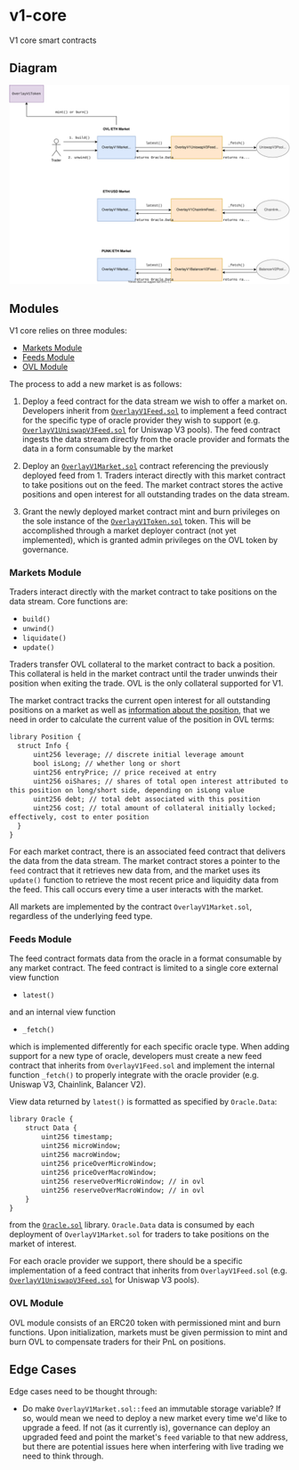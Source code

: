 # v1-core

V1 core smart contracts


## Diagram

![diagram](./docs/assets/diagram.svg)


## Modules

V1 core relies on three modules:

- [Markets Module](#markets-module)
- [Feeds Module](#feeds-module`)
- [OVL Module](#ovl-module)

The process to add a new market is as follows:

1. Deploy a feed contract for the data stream we wish to offer a market on. Developers inherit from [`OverlayV1Feed.sol`](./contracts/fees/OverlayV1Feed.sol) to implement a feed contract for the specific type of oracle provider they wish to support (e.g. [`OverlayV1UniswapV3Feed.sol`](./contracts/feeds/uniswapv3/OverlayV1UniswapV3Feed.sol) for Uniswap V3 pools). The feed contract ingests the data stream directly from the oracle provider and formats the data in a form consumable by the market

2. Deploy an [`OverlayV1Market.sol`](./contracts/OverlayV1Market.sol) contract referencing the previously deployed feed from 1. Traders interact directly with this market contract to take positions out on the feed. The market contract stores the active positions and open interest for all outstanding trades on the data stream.

3. Grant the newly deployed market contract mint and burn privileges on the sole instance of the [`OverlayV1Token.sol`](./contracts/OverlayV1Token.sol) token. This will be accomplished through a market deployer contract (not yet implemented), which is granted admin privileges on the OVL token by governance.


### Markets Module

Traders interact directly with the market contract to take positions on the data stream. Core functions are:

- `build()`
- `unwind()`
- `liquidate()`
- `update()`

Traders transfer OVL collateral to the market contract to back a position. This collateral is held in the market contract until the trader unwinds their position when exiting the trade. OVL is the only collateral supported for V1.

The market contract tracks the current open interest for all outstanding positions on a market as well as [information about the position](./contracts/libraries/Position.sol), that we need in order to calculate the current value of the position in OVL terms:

```
library Position {
  struct Info {
      uint256 leverage; // discrete initial leverage amount
      bool isLong; // whether long or short
      uint256 entryPrice; // price received at entry
      uint256 oiShares; // shares of total open interest attributed to this position on long/short side, depending on isLong value
      uint256 debt; // total debt associated with this position
      uint256 cost; // total amount of collateral initially locked; effectively, cost to enter position
  }
}
```

For each market contract, there is an associated feed contract that delivers the data from the data stream. The market contract stores a pointer to the `feed` contract that it retrieves new data from, and the market uses its `update()` function to retrieve the most recent price and liquidity data from the feed. This call occurs every time a user interacts with the market.

All markets are implemented by the contract `OverlayV1Market.sol`, regardless of the underlying feed type.


### Feeds Module

The feed contract formats data from the oracle in a format consumable by any market contract. The feed contract is limited to a single core external view function

- `latest()`

and an internal view function

- `_fetch()`

which is implemented differently for each specific oracle type. When adding support for a new type of oracle, developers must create a new feed contract that inherits from `OverlayV1Feed.sol` and implement the internal function `_fetch()` to properly integrate with the oracle provider (e.g. Uniswap V3, Chainlink, Balancer V2).

View data returned by `latest()` is formatted as specified by `Oracle.Data`:

```
library Oracle {
    struct Data {
        uint256 timestamp;
        uint256 microWindow;
        uint256 macroWindow;
        uint256 priceOverMicroWindow;
        uint256 priceOverMacroWindow;
        uint256 reserveOverMicroWindow; // in ovl
        uint256 reserveOverMacroWindow; // in ovl
    }
}
```
from the [`Oracle.sol`](./contracts/libraries/Oracle.sol) library. `Oracle.Data` data is consumed by each deployment of `OverlayV1Market.sol` for traders to take positions on the market of interest.

For each oracle provider we support, there should be a specific implementation of a feed contract that inherits from `OverlayV1Feed.sol` (e.g. [`OverlayV1UniswapV3Feed.sol`](./contracts/feeds/uniswapv3/OverlayV1UniswapV3Feed.sol) for Uniswap V3 pools).


### OVL Module

OVL module consists of an ERC20 token with permissioned mint and burn functions. Upon initialization, markets must be given permission to mint and burn OVL to compensate traders for their PnL on positions.


## Edge Cases

Edge cases need to be thought through:

- Do make `OverlayV1Market.sol::feed` an immutable storage variable? If so, would mean we need to deploy a new market every time we'd like to upgrade a feed. If not (as it currently is), governance can deploy an upgraded feed and point the market's `feed` variable to that new address, but there are potential issues here when interfering with live trading we need to think through.
